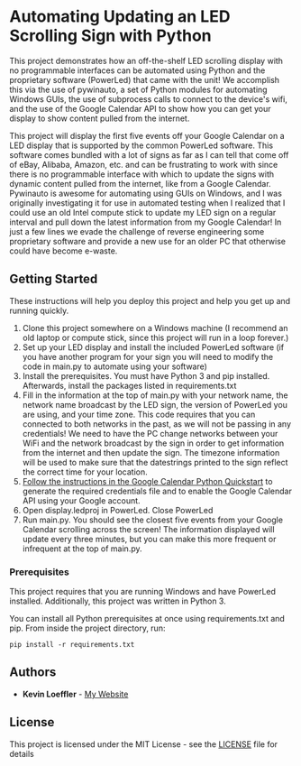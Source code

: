 # Automating Updating an LED Scrolling Sign with Python

This project demonstrates how an off-the-shelf LED scrolling display with no programmable interfaces can be automated using Python and the proprietary software (PowerLed) that came with the unit! We accomplish this via the use of pywinauto, a set of Python modules for automating Windows GUIs, the use of subprocess calls to connect to the device's wifi, and the use of the Google Calendar API to show how you can get your display to show content pulled from the internet.

This project will display the first five events off your Google Calendar on a LED display that is supported by the common PowerLed software. This software comes bundled with a lot of signs as far as I can tell that come off of eBay, Alibaba, Amazon, etc. and can be frustrating to work with since there is no programmable interface with which to update the signs with dynamic content pulled from the internet, like from a Google Calendar. Pywinauto is awesome for automating using GUIs on Windows, and I was originally investigating it for use in automated testing when I realized that I could use an old Intel compute stick to update my LED sign on a regular interval and pull down the latest information from my Google Calendar! In just a few lines we evade the challenge of reverse engineering some proprietary software and provide a new use for an older PC that otherwise could have become e-waste.

## Getting Started

These instructions will help you deploy this project and help you get up and running quickly.

1. Clone this project somewhere on a Windows machine (I recommend an old laptop or compute stick, since this project will run in a loop forever.)
2. Set up your LED display and install the included PowerLed software (if you have another program for your sign you will need to modify the code in main.py to automate using your software)
3. Install the prerequisites. You must have Python 3 and pip installed. Afterwards, install the packages listed in requirements.txt
4. Fill in the information at the top of main.py with your network name, the network name broadcast by the LED sign, the version of PowerLed you are using, and your time zone. This code requires that you can connected to both networks in the past, as we will not be passing in any credentials! We need to have the PC change networks between your WiFi and the network broadcast by the sign in order to get information from the internet and then update the sign. The timezone information will be used to make sure that the datestrings printed to the sign reflect the correct time for your location.
5. [Follow the instructions in the Google Calendar Python Quickstart](https://developers.google.com/calendar/quickstart/python) to generate the required credentials file and to enable the Google Calendar API using your Google account.
6. Open display.ledproj in PowerLed. Close PowerLed
7. Run main.py. You should see the closest five events from your Google Calendar scrolling across the screen! The information displayed will update every three minutes, but you can make this more frequent or infrequent at the top of main.py.

### Prerequisites

This project requires that you are running Windows and have PowerLed installed. Additionally, this project was written in Python 3.

You can install all Python prerequisites at once using requirements.txt and pip. From inside the project directory, run:

```
pip install -r requirements.txt
```

## Authors

* **Kevin Loeffler** - [My Website](www.kevinmloeffler.com)

## License

This project is licensed under the MIT License - see the [LICENSE](LICENSE) file for details
